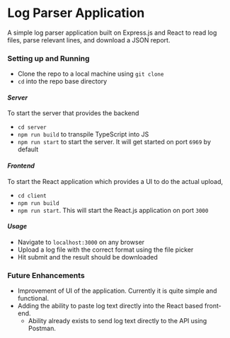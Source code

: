 # Log Parser Application
A simple log parser application built on Express.js and React to read log files, parse relevant lines, and download a JSON report.

### Setting up and Running

- Clone the repo to a local machine using `git clone`
- `cd` into the repo base directory

#### *Server*
To start the server that provides the backend
- `cd server`
- `npm run build` to transpile TypeScript into JS
- `npm run start` to start the server. It will get started on port `6969` by default

#### *Frontend*
To start the React application which provides a UI to do the actual upload,
- `cd client` 
- `npm run build`
- `npm run start`. This will start the React.js application on port `3000`

#### *Usage*
- Navigate to `localhost:3000` on any browser
- Upload a log file with the correct format using the file picker
- Hit submit and the result should be downloaded


### Future Enhancements
- Improvement of UI of the application. Currently it is quite simple and functional.
- Adding the ability to paste log text directly into the React based front-end.
    - Ability already exists to send log text directly to the API using Postman.